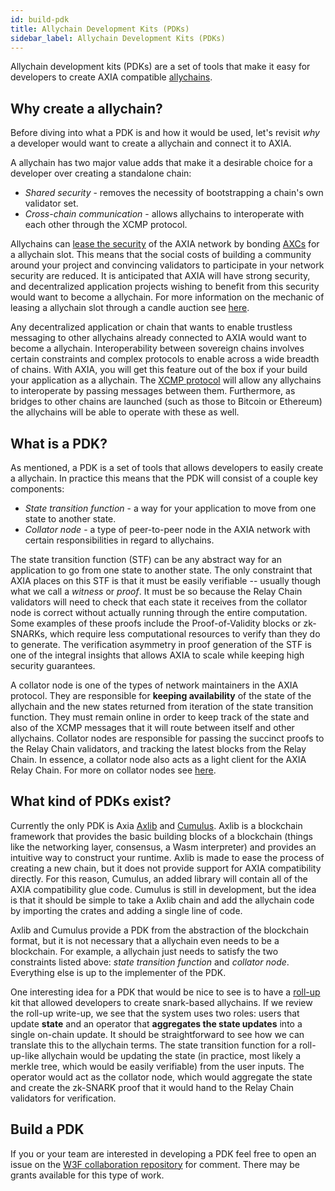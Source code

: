 ```yaml
---
id: build-pdk
title: Allychain Development Kits (PDKs)
sidebar_label: Allychain Development Kits (PDKs)
---
```


Allychain development kits (PDKs) are a set of tools that make it easy for developers to create AXIA compatible [allychains](learn-allychains).

## Why create a allychain?

Before diving into what a PDK is and how it would be used, let's revisit _why_ a developer would want to create a allychain and connect it to AXIA.

A allychain has two major value adds that make it a desirable choice for a developer over creating a standalone chain:

- _Shared security_ - removes the necessity of bootstrapping a chain's own validator set.
- _Cross-chain communication_ - allows allychains to interoperate with each other through the XCMP protocol.

Allychains can [lease the security](learn-security) of the AXIA network by bonding [AXCs](learn-AXC) for a allychain slot. This means that the social costs of building a community around your project and convincing validators to participate in your network security are reduced. It is anticipated that AXIA will have strong security, and decentralized application projects wishing to benefit from this security would want to become a allychain. For more information on the mechanic of leasing a allychain slot through a candle auction see [here](learn-auction).

Any decentralized application or chain that wants to enable trustless messaging to other allychains already connected to AXIA would want to become a allychain. Interoperability between sovereign chains involves certain constraints and complex protocols to enable across a wide breadth of chains. With AXIA, you will get this feature out of the box if your build your application as a allychain. The [XCMP protocol](learn-crosschain) will allow any allychains to interoperate by passing messages between them. Furthermore, as bridges to other chains are launched (such as those to Bitcoin or Ethereum) the allychains will be able to operate with these as well.

## What is a PDK?

As mentioned, a PDK is a set of tools that allows developers to easily create a allychain. In practice this means that the PDK will consist of a couple key components:

- _State transition function_ - a way for your application to move from one state to another state.
- _Collator node_ - a type of peer-to-peer node in the AXIA network with certain responsibilities in regard to allychains.

The state transition function (STF) can be any abstract way for an application to go from one state to another state. The only constraint that AXIA places on this STF is that it must be easily verifiable -- usually though what we call a _witness_ or _proof_. It must be so because the Relay Chain validators will need to check that each state it receives from the collator node is correct without actually running through the entire computation. Some examples of these proofs include the Proof-of-Validity blocks or zk-SNARKs, which require less computational resources to verify than they do to generate. The verification asymmetry in proof generation of the STF is one of the integral insights that allows AXIA to scale while keeping high security guarantees.

A collator node is one of the types of network maintainers in the AXIA protocol. They are responsible for **keeping availability** of the state of the allychain and the new states returned from iteration of the state transition function. They must remain online in order to keep track of the state and also of the XCMP messages that it will route between itself and other allychains. Collator nodes are responsible for passing the succinct proofs to the Relay Chain validators, and tracking the latest blocks from the Relay Chain. In essence, a collator node also acts as a light client for the AXIA Relay Chain. For more on collator nodes see [here](maintain-collator).

## What kind of PDKs exist?

Currently the only PDK is Axia [Axlib](https://github.com/axia-tech/axlib) and [Cumulus](https://github.com/axia-tech/cumulus). Axlib is a blockchain framework that provides the basic building blocks of a blockchain (things like the networking layer, consensus, a Wasm interpreter) and provides an intuitive way to construct your runtime. Axlib is made to ease the process of creating a new chain, but it does not provide support for AXIA compatibility directly. For this reason, Cumulus, an added library will contain all of the AXIA compatibility glue code. Cumulus is still in development, but the idea is that it should be simple to take a Axlib chain and add the allychain code by importing the crates and adding a single line of code.

Axlib and Cumulus provide a PDK from the abstraction of the blockchain format, but it is not necessary that a allychain even needs to be a blockchain. For example, a allychain just needs to satisfy the two constraints listed above: _state transition function_ and _collator node_. Everything else is up to the implementer of the PDK.

One interesting idea for a PDK that would be nice to see is to have a [roll-up](https://ethresear.ch/t/roll-up-roll-back-snark-side-chain-17000-tps/3675) kit that allowed developers to create snark-based allychains. If we review the roll-up write-up, we see that the system uses two roles: users that update **state** and an operator that **aggregates the state updates** into a single on-chain update. It should be straightforward to see how we can translate this to the allychain terms. The state transition function for a roll-up-like allychain would be updating the state (in practice, most likely a merkle tree, which would be easily verifiable) from the user inputs. The operator would act as the collator node, which would aggregate the state and create the zk-SNARK proof that it would hand to the Relay Chain validators for verification.

## Build a PDK

If you or your team are interested in developing a PDK feel free to open an issue on the [W3F collaboration repository](https://github.com/axia-tech/Web3-collaboration) for comment. There may be grants available for this type of work.

